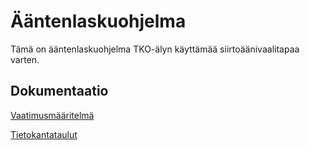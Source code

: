 # Ääntenlaskuohjelma

Tämä on ääntenlaskuohjelma TKO-älyn käyttämää siirtoäänivaalitapaa varten.

## Dokumentaatio

[Vaatimusmääritelmä](/documents/Vaatimusmaarittely.md)

[Tietokantataulut](/documents/Tietokantataulut.md)